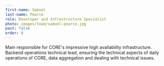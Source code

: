 ```yaml
---
first-name: Samuel
last-name: Pearce
role: Developer and Infrastructure Specialist
photo: images/team/samuel-pearce.jpg
past: false
order: 0
---
```

Main responsible for CORE's impressive high availability infrastructure.
Backend operations technical lead, ensuring the technical aspects of daily
operations of CORE, data aggregation and dealing with technical issues.
